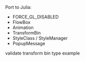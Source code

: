 Port to Julia:
+ FORCE_GL_DISABLED
+ FlowBox
+ Animation
+ TransformBin
+ StyleClass / StyleManager
+ PopupMessage

validate transform bin type example